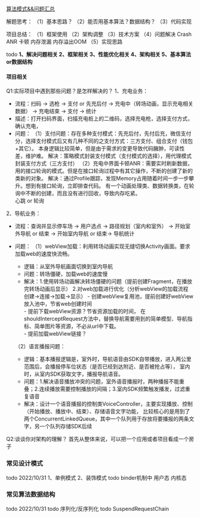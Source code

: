 [算法模式&&问题汇总](https://blog.csdn.net/u011250186/article/details/115607851)

解题思考：
    （1）基本思路？
    （2）能否用基本算法？数据结构？
    （3）代码实现

项目总结：
    （1）框架使用
    （2）架构调整
    （3）技术方案
    （4）问题解决 Crash ANR 卡顿 内存泄漏 内存溢出OOM
    （5）实现思路

todo 
**1、解决问题相关 2、框架相关  3、性能优化相关  4、架构相关   5、基本算法or数据结构**

#### 项目相关
    
Q1:实际项目中遇到那些问题？是怎样解决的？
1、充电业务：
- 流程：扫码 -> 选枪 -> 支付 or 先充后付 -> 充电中（转场动画，显示充电相关数据） -> 充电结束 -> 支付 -> 统计
- 描述：打开扫码界面，扫描充电桩上的二维码，选择充电枪，选择支付方式，确认充电，  
- 问题：
  （1）支付问题：存在多种支付模式：先充后付，先付后充，微信支付分，选择支付模式后又有几种不同的之支付方式：三方支付、组合支付（钱包+其它）。
    本身逻辑比较简单，但是由于需求的变更导致代码臃肿，可读性差，维护难。
   解决：策略模式封装支付模式（支付模式的选择），用代理模式封装支付方式（三方支付）
  （2）充电中界面卡顿ANR：需要实时刷新数据，用的接口轮询的模式。但是在接口轮询过程中有其它操作，不断的创建了新的类新的对象。
   解决：通过Profile跟踪，发现Memory占用随着时间一步一步攀升。想到有接口轮询，立即排查代码。
   有一个动画处理类、数据转换类，在轮询中不断的创建，而且没有进行回收，导致内存吃紧。  
   心跳 or  轮询 
  
2、导航业务：
- 流程：查询并显示停车场 -> 用户选点 -> 路径规划（室内和室外） -> 开始室外导航 or 结束 -> 开始室内导航 or 结束-> 导航统计
- 问题：
    （1）webView加载：利用转场动画实现无缝切换Activity画面。要求加载web的速度快流畅。
     - 逻辑：从室外导航画面切换到室内导航
     - 问题：转场僵硬，加载web的速度慢
     - 解决：1.使用转场动画解决转场僵硬的问题（提前创建Fragment，在播放完转场动画后显示）
            2.对web加载进行优化（分析webView的加载流程 创建->连接->加载->显示）
            - 创建webView复用池，提前创建好webView放入池中，节省web创建时间    
            - 提前下载webView资源？节省资源加载的时间，
              在shouldInterceptRequest方法中，替换导航需要用到的简单模型、导航指标、简单图片等资源，不必从url中下载。  
            - 提前加载webView链接？

    （2）语言播报问题：
     - 逻辑：基本播报逻辑是，室外时，导航语音由SDK自带播放，进入两公里范围后，会播报停车位状态（是否已经到达附近、是否被抢占等），
        室内时，从室内SDK获取文字，播报导航语音。
     - 问题：1.解决语音播放冲突的问题，室外语音播报时，两种播报不能重叠；2.连续播放需要控制播放的间隔；3.室内SDK频繁触发播发，过滤重复语音
     - 解决：设计一个语音播报的控制类VoiceController，主要实现播放、控制（开始播放、播放中、结束）、存储语音文字功能，
        比较核心的是用到了两个ConcurrentLinkedQueue，其中一个队列用于存放将要播报的两条文字，另一个队列存储SDK后续
   
Q2:谈谈你对架构的理解？
首先从整体来说，可以把一个应用或者项目看成一个房子


### 常见设计模式
todo 2022/10/31
1、单例模式
2、装饰模式
todo binder机制中 用户态 内核态

### 常见算法数据结构
todo 2022/10/31
todo 序列化/反序列化
todo SuspendRequestChain

